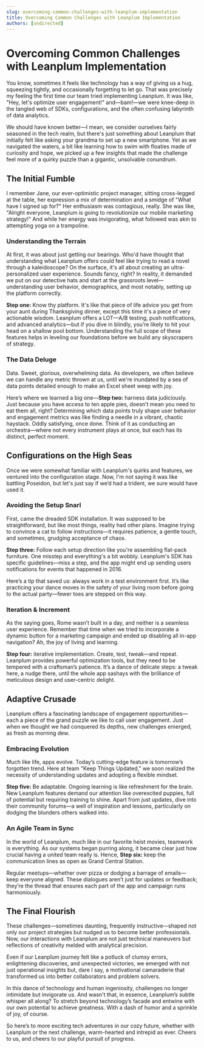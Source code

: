 ```yaml
---
slug: overcoming-common-challenges-with-leanplum-implementation
title: Overcoming Common Challenges with Leanplum Implementation
authors: [undirected]
---
```



# Overcoming Common Challenges with Leanplum Implementation

You know, sometimes it feels like technology has a way of giving us a hug, squeezing tightly, and occasionally forgetting to let go. That was precisely my feeling the first time our team tried implementing Leanplum. It was like, "Hey, let's optimize user engagement!" and—bam!—we were knee-deep in the tangled web of SDKs, configurations, and the often confusing labyrinth of data analytics. 

We should have known better—I mean, we consider ourselves fairly seasoned in the tech realm, but there's just something about Leanplum that initially felt like asking your grandma to set up a new smartphone. Yet as we navigated the waters, a bit like learning how to swim with floaties made of curiosity and hope, we picked up a few insights that made the challenge feel more of a quirky puzzle than a gigantic, unsolvable conundrum. 

## The Initial Fumble

I remember Jane, our ever-optimistic project manager, sitting cross-legged at the table, her expression a mix of determination and a smidge of "What have I signed up for?" Her enthusiasm was contagious, really. She was like, "Alright everyone, Leanplum is going to revolutionize our mobile marketing strategy!" And while her energy was invigorating, what followed was akin to attempting yoga on a trampoline.

### Understanding the Terrain

At first, it was about just getting our bearings. Who'd have thought that understanding what Leanplum offers could feel like trying to read a novel through a kaleidoscope? On the surface, it's all about creating an ultra-personalized user experience. Sounds fancy, right? In reality, it demanded we put on our detective hats and start at the grassroots level—understanding user behavior, demographics, and most notably, setting up the platform correctly.

**Step one:** Know thy platform. It's like that piece of life advice you get from your aunt during Thanksgiving dinner, except this time it's a piece of very actionable wisdom. Leanplum offers a LOT—A/B testing, push notifications, and advanced analytics—but if you dive in blindly, you’re likely to hit your head on a shallow pool bottom. Understanding the full scope of these features helps in leveling our foundations before we build any skyscrapers of strategy.

### The Data Deluge

Data. Sweet, glorious, overwhelming data. As developers, we often believe we can handle any metric thrown at us, until we're inundated by a sea of data points detailed enough to make an Excel sheet weep with joy.

Here’s where we learned a big one—**Step two:** harness data judiciously. Just because you have access to ten apple pies, doesn't mean you need to eat them all, right? Determining which data points truly shape user behavior and engagement metrics was like finding a needle in a vibrant, chaotic haystack. Oddly satisfying, once done. Think of it as conducting an orchestra—where not every instrument plays at once, but each has its distinct, perfect moment.

## Configurations on the High Seas

Once we were somewhat familiar with Leanplum's quirks and features, we ventured into the configuration stage. Now, I'm not saying it was like battling Poseidon, but let's just say if we’d had a trident, we sure would have used it.

### Avoiding the Setup Snarl

First, came the dreaded SDK installation. It was supposed to be straightforward, but like most things, reality had other plans. Imagine trying to convince a cat to follow instructions—it requires patience, a gentle touch, and sometimes, grudging acceptance of chaos.

**Step three:** Follow each setup direction like you're assembling flat-pack furniture. One misstep and everything's a bit wobbly. Leanplum's SDK has specific guidelines—miss a step, and the app might end up sending users notifications for events that happened in 2016.

Here’s a tip that saved us: always work in a test environment first. It’s like practicing your dance moves in the safety of your living room before going to the actual party—fewer toes are stepped on this way.

### Iteration & Increment

As the saying goes, Rome wasn’t built in a day, and neither is a seamless user experience. Remember that time when we tried to incorporate a dynamic button for a marketing campaign and ended up disabling all in-app navigation? Ah, the joy of living and learning.

**Step four:** iterative implementation. Create, test, tweak—and repeat. Leanplum provides powerful optimization tools, but they need to be tempered with a craftsman’s patience. It’s a dance of delicate steps: a tweak here, a nudge there, until the whole app sashays with the brilliance of meticulous design and user-centric delight.

## Adaptive Crusade

Leanplum offers a fascinating landscape of engagement opportunities—each a piece of the grand puzzle we like to call user engagement. Just when we thought we had conquered its depths, new challenges emerged, as fresh as morning dew.

### Embracing Evolution

Much like life, apps evolve. Today’s cutting-edge feature is tomorrow’s forgotten trend. Here at team "Keep Things Updated," we soon realized the necessity of understanding updates and adopting a flexible mindset.

**Step five:** Be adaptable. Ongoing learning is like refreshment for the brain. New Leanplum features demand our attention like overexcited puppies, full of potential but requiring training to shine. Apart from just updates, dive into their community forums—a well of inspiration and lessons, particularly on dodging the blunders others walked into.

### An Agile Team in Sync

In the world of Leanplum, much like in our favorite heist movies, teamwork is everything. As our systems began purring along, it became clear just how crucial having a united team really is. Hence, **Step six:** keep the communication lines as open as Grand Central Station.

Regular meetups—whether over pizza or dodging a barrage of emails—keep everyone aligned. These dialogues aren’t just for updates or feedback; they’re the thread that ensures each part of the app and campaign runs harmoniously.

## The Final Flourish

These challenges—sometimes daunting, frequently instructive—shaped not only our project strategies but nudged us to become better professionals. Now, our interactions with Leanplum are not just technical maneuvers but reflections of creativity melded with analytical precision.

Even if our Leanplum journey felt like a potluck of clumsy errors, enlightening discoveries, and unexpected victories, we emerged with not just operational insights but, dare I say, a motivational camaraderie that transformed us into better collaborators and problem solvers.

In this dance of technology and human ingeniosity, challenges no longer intimidate but invigorate us. And wasn't that, in essence, Leanplum’s subtle whisper all along? To stretch beyond technology’s facade and entwine with our own potential to achieve greatness. With a dash of humor and a sprinkle of joy, of course.

So here’s to more exciting tech adventures in our cozy future, whether with Leanplum or the next challenge, warm-hearted and intrepid as ever. Cheers to us, and cheers to our playful pursuit of progress.